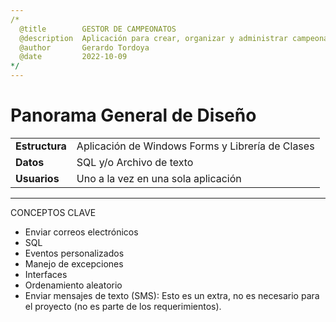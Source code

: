 ```yaml
---
/*
  @title        GESTOR DE CAMPEONATOS
  @description  Aplicación para crear, organizar y administrar campeonatos.
  @author       Gerardo Tordoya
  @date         2022-10-09
*/
---
```


# Panorama General de Diseño

|                |                                                  |
|----------------|--------------------------------------------------|
| __Estructura__ | Aplicación de Windows Forms y Librería de Clases |
| __Datos__      | SQL y/o Archivo de texto                         |
| __Usuarios__   | Uno a la vez en una sola aplicación              |

---

CONCEPTOS CLAVE

* Enviar correos electrónicos
* SQL
* Eventos personalizados
* Manejo de excepciones
* Interfaces
* Ordenamiento aleatorio
* Enviar mensajes de texto (SMS): Esto es un extra, no es necesario para el proyecto (no es parte de los requerimientos).
